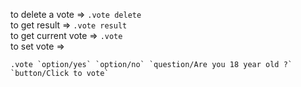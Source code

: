 to delete a vote => ```.vote delete ```<br>
to get result => ```.vote result ```<br>
to get current vote => ```.vote```<br>
to set vote => 
```
.vote `option/yes` `option/no` `question/Are you 18 year old ?` `button/Click to vote`
````